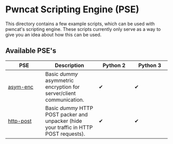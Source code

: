 # Pwncat Scripting Engine (PSE)

This directory contains a few example scripts, which can be used with pwncat's scripting engine.
These scripts currently only serve as a way to give you an idea about how this can be used.


## Available PSE's

<table>
 <thead>
  <tr>
   <th width="100">PSE</th>
   <th>Description</th>
   <th width="95">Python 2</th>
   <th width="95">Python 3</th>
  </tr>
 </thead>
 <tbody>
  <tr>
   <td><a href="asym-enc">asym-enc</a></td>
   <td>Basic <i>dummy</i> asymmetric encryption for server/client communication.</td>
   <td>✔</td>
   <td>✔</td>
  </tr>
  <tr>
   <td><a href="http-post">http-post</a></td>
   <td>Basic <i>dummy</i> HTTP POST packer and unpacker (hide your traffic in HTTP POST requests).</td>
   <td>✔</td>
   <td>✔</td>
  </tr>
 </tbody>
</table>
